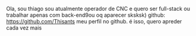 Ola, sou thiago sou atualmente operador de CNC e quero ser full-stack ou trabalhar apenas com back-end9ou oq aparecer sksksk)
github: https://github.com/Thisants
meu perfil no github.
é isso, quero apreder cada vez mais